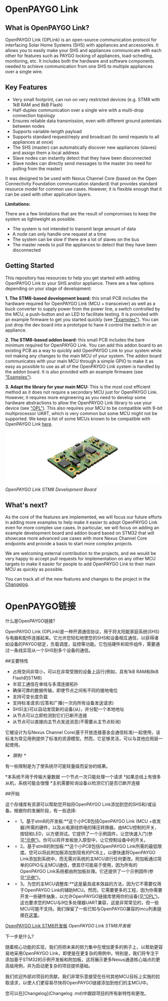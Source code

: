 # OpenPAYGO Link

## What is OpenPAYGO Link?

OpenPAYGO Link (OPLink) is an open-source communication protocol for interfacing Solar Home Systems (SHS) with appliances and accessories. It allows you to easily make your SHS and appliances communicate with each other for features such as PAYGO locking of appliances, load-scheding, monitoring, etc. It includes both the hardware and software components needed to achieve communication from one SHS to multiple appliances over a single wire. 

## Key Features

* Very small footprint, can run on very restricted devices (e.g. STM8 with 1kB RAM and 8kB Flash)
* Half-duplex communication over a single wire with a multi-drop connection topology 
* Ensures reliable data transmission, even with different ground potentials between nodes 
* Supports variable-length payload 
* Supports standard request/reply and broadcast (to send requests to all appliances at once)
* The SHS (master) can automatically discover new appliances (slaves) and assign them a local address
* Slave nodes can instantly detect that they have been disconnected
* Slave nodes can directly send messages to the master (no need for polling from the master) 

It was designed to be used with Nexus Channel Core (based on the Open Connectivity Foundation communication standard) that provides standard resource model for common use cases. However, it is flexible enough that it can  be used with other application layers. 


**Limitations:**

There are a few limitations that are the result of compromises to keep the system as lightweight as possible. 

* The system is not intended to transmit large amount of data
* A node can only handle one request at a time
* The system can be slow if there are a lot of slaves on the bus
* The master needs to poll the appliances to detect that they have been disconnected

## Getting Started

This repository has resources to help you get started with adding OpenPAYGO Link to your SHS and/or appliance. There are a few options depending on your stage of development: 

**1. The STM8-based development board:** this small PCB includes the hardware required for OpenPAYGO Link (MCU + transceiver) as well as a buck converter to supply power from the power line, a switch controlled by the MCU, a push-button and an LED to facilitate testing. It is provided with an example firmware to get you started quickly (see ["Examples"](Examples/)). You can just drop the dev board into a prototype to have it control the switch in an appliance. 

**2. The STM8-based addon board:** this small PCB includes the bare minimum required for OpenPAYGO Link. You can add this addon board to an existing PCB as a way to quickly add OpenPAYGO Link to your system while not making any changes to the main MCU of your system. The addon board communicates with your main MCU through a simple GPIO to make it as easy as possible to use as all of the OpenPAYGO Link system is handled by the addon board. It is also provided with an example firmware (see ["Examples"](Examples/)). 

**3. Adapt the library for your main MCU:** This is the most cost efficient method as it does not require a secondary MCU just for OpenPAYGO Link. However, it requires more engineering as you need to develop some hardware abstractions to allow the OpenPAYGO Link library to use your device (see ["OPL"](OPL/)). This also requires your MCU to be compatible with 9-bit multiprocessor UART, which is very common but some MCU might not be supported. We keep a list of some MCUs known to be compatible with OpenPAYGO Link [here](Documentation/compatible_mcus.md). 
 
 
![OpenPAYGO Link STM8 Development Board](Documentation/images/dev_board.png)
*OpenPAYGO Link STM8 Development Board* 
 
 
## What's next? 

As the core of the features are implemented, we will focus our future efforts in adding more examples to help make it easier to adopt OpenPAYGO Link even for more complex use cases. In particular, we will focus on adding an example development board and addon board based on STM32 that will showcase more advanced use cases with more Nexus Channel Core endpoints and provide a basis to start more complex projects. 

We are welcoming external contribution to the projects, and we would be very happy to accept pull requests for implementation on any other MCU targets to make it easier for people to add OpenPAYGO Link to their main MCU as quickly as possible. 

You can track all of the new features and changes to the project in the [Changelog](CHANGELOG.md). 



# OpenPAYGO链接

什么是OpenPAYGO链接?

OpenPAYGO Link (OPLink)是一种开源通信协议，用于将太阳能家庭系统(SHS)与电器和配件连接起来。它允许您轻松地使您的SHS和设备相互通信，以获得诸如设备的PAYGO锁定，负载调度，监控等功能。它包括硬件和软件组件，需要通过一条线实现从一个SHS到多个设备的通信。

##主要特性

* 占用空间非常小，可以在非常受限的设备上运行(例如，具有1kB RAM和8kB Flash的STM8)
* 半双工通信在单线与多滴连接拓扑
* 确保可靠的数据传输，即使节点之间有不同的接地电位
* 支持可变长度负载
* 支持标准请求/应答和广播(一次向所有设备发送请求)
* SHS(主)可以自动发现新的设备(从)，并分配一个本地地址
* 从节点可以立即检测到它们已断开连接
* 从节点可以直接向主节点发送消息(不需要从主节点轮询)

它被设计为与Nexus Channel Core(基于开放连接基金会通信标准)一起使用，该标准为常见用例提供了标准的资源模型。然而，它足够灵活，可以与其他应用层一起使用。


* *限制:* *

有一些限制是为了使系统尽可能轻量级而妥协的结果。

*本系统不用于传输大量数据
一个节点一次只能处理一个请求
*如果总线上有很多从机，系统可能会很慢
*主机需要轮询设备以检测它们是否已断开连接

##开始

这个存储库有资源可以帮助您开始将OpenPAYGO Link添加到您的SHS和/或设备。根据你的发展阶段，有一些选择:

* * 1。基于stm8的开发板:**这个小PCB包括OpenPAYGO Link (MCU +收发器)所需的硬件，以及从电源线供电的降压转换器，由MCU控制的开关，按钮和LED，以方便测试。它提供了一个示例固件，让您快速入门(参见[“示例”](示例/))。你可以将开发板放入原型中，让它控制设备中的开关。

* * 2。基于stm8的附加板:**这个小PCB包括OpenPAYGO Link所需的最低限度。您可以将此附加板添加到现有的PCB上，以便快速将OpenPAYGO Link添加到系统中，而无需对系统的主MCU进行任何更改。附加板通过简单的GPIO与主MCU通信，使其尽可能易于使用，因为所有的OpenPAYGO Link系统都由附加板处理。它还提供了一个示例固件(参见[“示例”](示例/))。

* * 3。为您的主MCU调整库:**这是最具成本效益的方法，因为它不需要仅用于OpenPAYGO Link的辅助MCU。然而，它需要更多的工程，因为你需要开发一些硬件抽象，以允许OpenPAYGO链接库使用你的设备(见[“OPL”](OPL/))。这也要求您的MCU与9位多处理器UART兼容，这是非常常见的，但一些MCU可能不支持。我们保留了一些已知与OpenPAYGO兼容的mcu列表链接[在这里](Documentation/compatible_mcus.md)。


[OpenPAYGO Link STM8开发板](Documentation/images/dev_board.png)
*OpenPAYGO Link STM8开发板*


下一步是什么?

随着核心功能的实现，我们将把未来的努力集中在增加更多的例子上，以帮助更容易地采用OpenPAYGO Link，即使是在更复杂的用例中。特别是，我们将专注于添加基于STM32的示例开发板和附加板，这将展示更多Nexus通道核心端点的更高级用例，并为启动更复杂的项目提供基础。

我们欢迎外部对项目的贡献，我们非常乐意接受在任何其他MCU目标上实施的拉取请求，以使人们更容易尽快将OpenPAYGO链接添加到他们的主MCU中。

您可以在[Changelog](Changelog .md)中跟踪项目的所有新特性和更改。